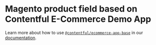 # Magento product field based on Contentful E-Commerce Demo App


Learn more about how to use [`@contentful/ecommerce-app-base`](https://www.npmjs.com/package/@contentful/ecommerce-app-base) in our [documentation](https://www.contentful.com/developers/docs/extensibility/app-framework/libraries/).
